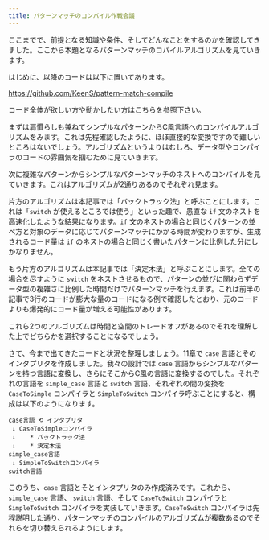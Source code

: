 ```yaml
---
title: パターンマッチのコンパイル作戦会議
---
```


ここまでで、前提となる知識や条件、そしてどんなことをするのかを確認してきました。ここから本題となるパターンマッチのコパイルアルゴリズムを見ていきます。

はじめに、以降のコードは以下に置いてあります。

https://github.com/KeenS/pattern-match-compile

コード全体が欲しい方や動かしたい方はこちらを参照下さい。


まずは肩慣らしも兼ねてシンプルなパターンからC風言語へのコンパイルアルゴリズムをみます。これは先程確認したように、ほぼ直接的な変換ですので難しいところはないでしょう。アルゴリズムというよりはむしろ、データ型やコンパイラのコードの雰囲気を掴むために見ていきます。

次に複雑なパターンからシンプルなパターンマッチのネストへのコンパイルを見ていきます。これはアルゴリズムが2通りあるのでそれぞれ見ます。

片方のアルゴリズムは本記事では「バックトラック法」と呼ぶことにします。これは「`switch` が使えるところでは使う」といった趣で、愚直な `if` 文のネストを高速化したような結果になります。`if` 文のネストの場合と同じくパターンの並べ方と対象のデータに応じてパターンマッチにかかる時間が変わりますが、生成されるコード量は `if` のネストの場合と同じく書いたパターンに比例した分にしかなりません。

もう片方のアルゴリズムは本記事では「決定木法」と呼ぶことにします。全ての場合を尽すように `switch` をネストさせるもので、パターンの並びに関わらずデータ型の複雑さに比例した時間だけでパターンマッチを行えます。これは前半の記事で3行のコードが膨大な量のコードになる例で確認したとおり、元のコードよりも爆発的にコード量が増える可能性があります。

これら2つのアルゴリズムは時間と空間のトレードオフがあるのでそれを理解した上でどちらかを選択することになるでしょう。

さて、今まで出てきたコードと状況を整理しましょう。11章で `case` 言語とそのインタプリタを作成しました。我々の設計では `case` 言語からシンプルなパターンを持つ言語に変換し、さらにそこからC風の言語に変換するのでした。それぞれの言語を `simple_case` 言語と `switch` 言語、それぞれの間の変換を `CaseToSimple` コンパイラと `SimpleToSwitch` コンパイラ呼ぶことにすると、構成は以下のようになります。

```
case言語 ⟲ インタプリタ
 ↓ CaseToSimpleコンパイラ
 ↓    * バックトラック法
 ↓    * 決定木法
simple_case言語
 ↓ SimpleToSwitchコンパイラ
switch言語
```

このうち、`case` 言語とそとインタプリタのみ作成済みです。これから、 `simple_case` 言語、 `switch` 言語、そして `CaseToSwitch` コンパイラと `SimpleToSwitch` コンパイラを実装していきます。`CaseToSwitch` コンパイラは先程説明した通り、パターンマッチのコンパイルのアルゴリズムが複数あるのでそれらを切り替えられるようにします。

